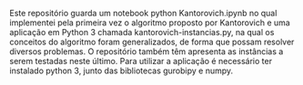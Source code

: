 Este repositório guarda um notebook python Kantorovich.ipynb no qual implementei pela primeira vez o algoritmo proposto por Kantorovich e uma aplicação em Python 3 chamada kantorovich-instancias.py, na qual os conceitos do algoritmo foram generalizados, de forma que possam resolver diversos problemas. O repositório também têm apresenta as instâncias a serem testadas neste último. Para utilizar a aplicação é necessário ter instalado python 3, junto das bibliotecas gurobipy e numpy.
